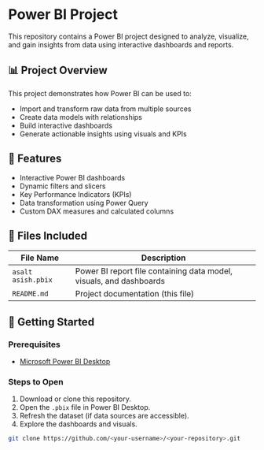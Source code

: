 # Power BI Project

This repository contains a Power BI project designed to analyze, visualize, and gain insights from data using interactive dashboards and reports.

## 📊 Project Overview
This project demonstrates how Power BI can be used to:
- Import and transform raw data from multiple sources
- Create data models with relationships
- Build interactive dashboards
- Generate actionable insights using visuals and KPIs

## 🧠 Features
- Interactive Power BI dashboards
- Dynamic filters and slicers
- Key Performance Indicators (KPIs)
- Data transformation using Power Query
- Custom DAX measures and calculated columns

## 📂 Files Included
| File Name | Description |
|------------|-------------|
| `asalt asish.pbix` | Power BI report file containing data model, visuals, and dashboards |
| `README.md` | Project documentation (this file) |

## 🚀 Getting Started
### Prerequisites
- [Microsoft Power BI Desktop](https://powerbi.microsoft.com/desktop/)

### Steps to Open
1. Download or clone this repository.
2. Open the `.pbix` file in Power BI Desktop.
3. Refresh the dataset (if data sources are accessible).
4. Explore the dashboards and visuals.

```bash
git clone https://github.com/<your-username>/<your-repository>.git
